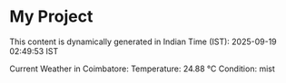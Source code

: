 # My Project

This content is dynamically generated in Indian Time (IST): 2025-09-19 02:49:53 IST


Current Weather in Coimbatore:
Temperature: 24.88 °C
Condition: mist

